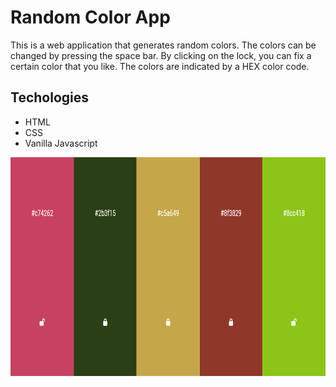 <h1>Random Color App</h1>

<p>
  This is a web application that generates random colors. 
  The colors can be changed by pressing the space bar. 
  By clicking on the lock, you can fix a certain color that you like.
  The colors are indicated by a HEX color code.
</p>

<h2>Techologies</h2>
<ul>
  <li>HTML</li>
  <li>CSS</li>
  <li>Vanilla Javascript</li>
</ul>
<img src="https://github.com/zHelga/Random-colors-app/raw/main/random-color-app.png" align="center" height="350" width="600"/>
